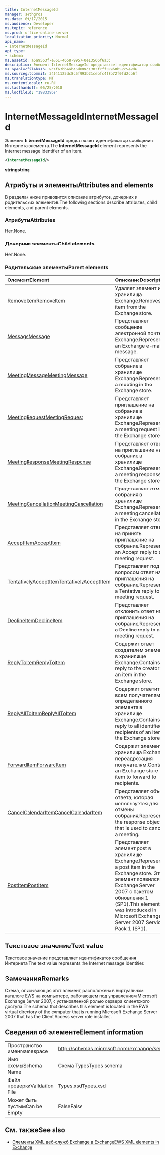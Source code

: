 ```yaml
---
title: InternetMessageId
manager: sethgros
ms.date: 09/17/2015
ms.audience: Developer
ms.topic: reference
ms.prod: office-online-server
localization_priority: Normal
api_name:
- InternetMessageId
api_type:
- schema
ms.assetid: a5a9563f-e761-4658-9957-0e13566f6a35
description: Элемент InternetMessageId представляет идентификатор сообщения Интернета элемента.
ms.openlocfilehash: 8c6fa7bbeab45d009c1303fcff329b8b52c5e8d6
ms.sourcegitcommit: 34041125dc8c5f993b21cebfc4f8b72f0fd2cb6f
ms.translationtype: MT
ms.contentlocale: ru-RU
ms.lasthandoff: 06/25/2018
ms.locfileid: "19833959"
---
```

# <a name="internetmessageid"></a><span data-ttu-id="20e2a-103">InternetMessageId</span><span class="sxs-lookup"><span data-stu-id="20e2a-103">InternetMessageId</span></span>

<span data-ttu-id="20e2a-104">Элемент **InternetMessageId** представляет идентификатор сообщения Интернета элемента.</span><span class="sxs-lookup"><span data-stu-id="20e2a-104">The **InternetMessageId** element represents the Internet message identifier of an item.</span></span> 
  
```xml
<InternetMessageId/>
```

 <span data-ttu-id="20e2a-105">**string**</span><span class="sxs-lookup"><span data-stu-id="20e2a-105">**string**</span></span>
## <a name="attributes-and-elements"></a><span data-ttu-id="20e2a-106">Атрибуты и элементы</span><span class="sxs-lookup"><span data-stu-id="20e2a-106">Attributes and elements</span></span>

<span data-ttu-id="20e2a-107">В разделах ниже приводится описание атрибутов, дочерних и родительских элементов.</span><span class="sxs-lookup"><span data-stu-id="20e2a-107">The following sections describe attributes, child elements, and parent elements.</span></span>
  
### <a name="attributes"></a><span data-ttu-id="20e2a-108">Атрибуты</span><span class="sxs-lookup"><span data-stu-id="20e2a-108">Attributes</span></span>

<span data-ttu-id="20e2a-109">Нет.</span><span class="sxs-lookup"><span data-stu-id="20e2a-109">None.</span></span>
  
### <a name="child-elements"></a><span data-ttu-id="20e2a-110">Дочерние элементы</span><span class="sxs-lookup"><span data-stu-id="20e2a-110">Child elements</span></span>

<span data-ttu-id="20e2a-111">Нет.</span><span class="sxs-lookup"><span data-stu-id="20e2a-111">None.</span></span>
  
### <a name="parent-elements"></a><span data-ttu-id="20e2a-112">Родительские элементы</span><span class="sxs-lookup"><span data-stu-id="20e2a-112">Parent elements</span></span>

|<span data-ttu-id="20e2a-113">**Элемент**</span><span class="sxs-lookup"><span data-stu-id="20e2a-113">**Element**</span></span>|<span data-ttu-id="20e2a-114">**Описание**</span><span class="sxs-lookup"><span data-stu-id="20e2a-114">**Description**</span></span>|
|:-----|:-----|
|[<span data-ttu-id="20e2a-115">RemoveItem</span><span class="sxs-lookup"><span data-stu-id="20e2a-115">RemoveItem</span></span>](removeitem.md) <br/> |<span data-ttu-id="20e2a-116">Удаляет элемент из хранилища Exchange.</span><span class="sxs-lookup"><span data-stu-id="20e2a-116">Removes an item from the Exchange store.</span></span>  <br/> |
|[<span data-ttu-id="20e2a-117">Message</span><span class="sxs-lookup"><span data-stu-id="20e2a-117">Message</span></span>](message-ex15websvcsotherref.md) <br/> |<span data-ttu-id="20e2a-118">Представляет сообщение электронной почты Exchange.</span><span class="sxs-lookup"><span data-stu-id="20e2a-118">Represents an Exchange e-mail message.</span></span>  <br/> |
|[<span data-ttu-id="20e2a-119">MeetingMessage</span><span class="sxs-lookup"><span data-stu-id="20e2a-119">MeetingMessage</span></span>](meetingmessage.md) <br/> |<span data-ttu-id="20e2a-120">Представляет собрание в хранилище Exchange.</span><span class="sxs-lookup"><span data-stu-id="20e2a-120">Represents a meeting in the Exchange store.</span></span>  <br/> |
|[<span data-ttu-id="20e2a-121">MeetingRequest</span><span class="sxs-lookup"><span data-stu-id="20e2a-121">MeetingRequest</span></span>](meetingrequest.md) <br/> |<span data-ttu-id="20e2a-122">Представляет приглашение на собрание в хранилище Exchange.</span><span class="sxs-lookup"><span data-stu-id="20e2a-122">Represents a meeting request in the Exchange store.</span></span>  <br/> |
|[<span data-ttu-id="20e2a-123">MeetingResponse</span><span class="sxs-lookup"><span data-stu-id="20e2a-123">MeetingResponse</span></span>](meetingresponse.md) <br/> |<span data-ttu-id="20e2a-124">Представляет ответ на приглашение на собрание в хранилище Exchange.</span><span class="sxs-lookup"><span data-stu-id="20e2a-124">Represents a meeting response in the Exchange store.</span></span>  <br/> |
|[<span data-ttu-id="20e2a-125">MeetingCancellation</span><span class="sxs-lookup"><span data-stu-id="20e2a-125">MeetingCancellation</span></span>](meetingcancellation.md) <br/> |<span data-ttu-id="20e2a-126">Представляет отмену собрания в хранилище Exchange.</span><span class="sxs-lookup"><span data-stu-id="20e2a-126">Represents a meeting cancellation in the Exchange store.</span></span>  <br/> |
|[<span data-ttu-id="20e2a-127">AcceptItem</span><span class="sxs-lookup"><span data-stu-id="20e2a-127">AcceptItem</span></span>](acceptitem.md) <br/> |<span data-ttu-id="20e2a-128">Представляет ответ на принять приглашение на собрание.</span><span class="sxs-lookup"><span data-stu-id="20e2a-128">Represents an Accept reply to a meeting request.</span></span>  <br/> |
|[<span data-ttu-id="20e2a-129">TentativelyAcceptItem</span><span class="sxs-lookup"><span data-stu-id="20e2a-129">TentativelyAcceptItem</span></span>](tentativelyacceptitem.md) <br/> |<span data-ttu-id="20e2a-130">Представляет под вопросом ответ на приглашения на собрание.</span><span class="sxs-lookup"><span data-stu-id="20e2a-130">Represents a Tentative reply to a meeting request.</span></span>  <br/> |
|[<span data-ttu-id="20e2a-131">DeclineItem</span><span class="sxs-lookup"><span data-stu-id="20e2a-131">DeclineItem</span></span>](declineitem.md) <br/> |<span data-ttu-id="20e2a-132">Представляет отклонить ответ на приглашения на собрание.</span><span class="sxs-lookup"><span data-stu-id="20e2a-132">Represents a Decline reply to a meeting request.</span></span>  <br/> |
|[<span data-ttu-id="20e2a-133">ReplyToItem</span><span class="sxs-lookup"><span data-stu-id="20e2a-133">ReplyToItem</span></span>](replytoitem.md) <br/> |<span data-ttu-id="20e2a-134">Содержит ответ создателем элемента в хранилище Exchange.</span><span class="sxs-lookup"><span data-stu-id="20e2a-134">Contains a reply to the creator of an item in the Exchange store.</span></span>  <br/> |
|[<span data-ttu-id="20e2a-135">ReplyAllToItem</span><span class="sxs-lookup"><span data-stu-id="20e2a-135">ReplyAllToItem</span></span>](replyalltoitem.md) <br/> |<span data-ttu-id="20e2a-136">Содержит ответить всем получателям определенного элемента в хранилище Exchange.</span><span class="sxs-lookup"><span data-stu-id="20e2a-136">Contains a reply to all identified recipients of an item in the Exchange store.</span></span>  <br/> |
|[<span data-ttu-id="20e2a-137">ForwardItem</span><span class="sxs-lookup"><span data-stu-id="20e2a-137">ForwardItem</span></span>](forwarditem.md) <br/> |<span data-ttu-id="20e2a-138">Содержит элемент хранилища Exchange переадресация получателям.</span><span class="sxs-lookup"><span data-stu-id="20e2a-138">Contains an Exchange store item to forward to recipients.</span></span>  <br/> |
|[<span data-ttu-id="20e2a-139">CancelCalendarItem</span><span class="sxs-lookup"><span data-stu-id="20e2a-139">CancelCalendarItem</span></span>](cancelcalendaritem.md) <br/> |<span data-ttu-id="20e2a-140">Представляет объект ответа, которая используется для отмены собрания.</span><span class="sxs-lookup"><span data-stu-id="20e2a-140">Represents the response object that is used to cancel a meeting.</span></span>  <br/> |
|[<span data-ttu-id="20e2a-141">PostItem</span><span class="sxs-lookup"><span data-stu-id="20e2a-141">PostItem</span></span>](postitem.md) <br/> |<span data-ttu-id="20e2a-142">Представляет элемент post в хранилище Exchange.</span><span class="sxs-lookup"><span data-stu-id="20e2a-142">Represents a post item in the Exchange store.</span></span> <span data-ttu-id="20e2a-143">Этот элемент появился в Exchange Server 2007 с пакетом обновления 1 (SP1).</span><span class="sxs-lookup"><span data-stu-id="20e2a-143">This element was introduced in Microsoft Exchange Server 2007 Service Pack 1 (SP1).</span></span>  <br/> |
   
## <a name="text-value"></a><span data-ttu-id="20e2a-144">Текстовое значение</span><span class="sxs-lookup"><span data-stu-id="20e2a-144">Text value</span></span>

<span data-ttu-id="20e2a-145">Текстовое значение представляет идентификатор сообщения Интернета.</span><span class="sxs-lookup"><span data-stu-id="20e2a-145">The text value represents the Internet message identifier.</span></span>
  
## <a name="remarks"></a><span data-ttu-id="20e2a-146">Замечания</span><span class="sxs-lookup"><span data-stu-id="20e2a-146">Remarks</span></span>

<span data-ttu-id="20e2a-147">Схема, описывающая этот элемент, расположена в виртуальном каталоге EWS на компьютере, работающем под управлением Microsoft Exchange Server 2007, с установленной ролью сервера клиентского доступа.</span><span class="sxs-lookup"><span data-stu-id="20e2a-147">The schema that describes this element is located in the EWS virtual directory of the computer that is running Microsoft Exchange Server 2007 that has the Client Access server role installed.</span></span>
  
## <a name="element-information"></a><span data-ttu-id="20e2a-148">Сведения об элементе</span><span class="sxs-lookup"><span data-stu-id="20e2a-148">Element information</span></span>

|||
|:-----|:-----|
|<span data-ttu-id="20e2a-149">Пространство имен</span><span class="sxs-lookup"><span data-stu-id="20e2a-149">Namespace</span></span>  <br/> |http://schemas.microsoft.com/exchange/services/2006/types  <br/> |
|<span data-ttu-id="20e2a-150">Имя схемы</span><span class="sxs-lookup"><span data-stu-id="20e2a-150">Schema Name</span></span>  <br/> |<span data-ttu-id="20e2a-151">Схема Types</span><span class="sxs-lookup"><span data-stu-id="20e2a-151">Types schema</span></span>  <br/> |
|<span data-ttu-id="20e2a-152">Файл проверки</span><span class="sxs-lookup"><span data-stu-id="20e2a-152">Validation File</span></span>  <br/> |<span data-ttu-id="20e2a-153">Types.xsd</span><span class="sxs-lookup"><span data-stu-id="20e2a-153">Types.xsd</span></span>  <br/> |
|<span data-ttu-id="20e2a-154">Может быть пустым</span><span class="sxs-lookup"><span data-stu-id="20e2a-154">Can be Empty</span></span>  <br/> |<span data-ttu-id="20e2a-155">False</span><span class="sxs-lookup"><span data-stu-id="20e2a-155">False</span></span>  <br/> |
   
## <a name="see-also"></a><span data-ttu-id="20e2a-156">См. также</span><span class="sxs-lookup"><span data-stu-id="20e2a-156">See also</span></span>



- [<span data-ttu-id="20e2a-157">Элементы XML веб-служб Exchange в Exchange</span><span class="sxs-lookup"><span data-stu-id="20e2a-157">EWS XML elements in Exchange</span></span>](ews-xml-elements-in-exchange.md)

